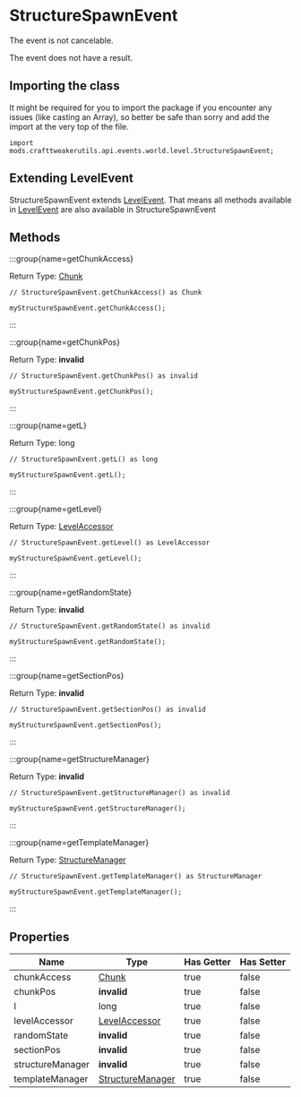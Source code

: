 # StructureSpawnEvent

The event is not cancelable.

The event does not have a result.

## Importing the class

It might be required for you to import the package if you encounter any issues (like casting an Array), so better be safe than sorry and add the import at the very top of the file.
```zenscript
import mods.crafttweakerutils.api.events.world.level.StructureSpawnEvent;
```


## Extending LevelEvent

StructureSpawnEvent extends [LevelEvent](/mods/sixikutils/utils/events/level/server/LevelEvent). That means all methods available in [LevelEvent](/mods/sixikutils/utils/events/level/server/LevelEvent) are also available in StructureSpawnEvent

## Methods

:::group{name=getChunkAccess}

Return Type: [Chunk](/mods/sixikutils/utils/world/Chunk)

```zenscript
// StructureSpawnEvent.getChunkAccess() as Chunk

myStructureSpawnEvent.getChunkAccess();
```

:::

:::group{name=getChunkPos}

Return Type: **invalid**

```zenscript
// StructureSpawnEvent.getChunkPos() as invalid

myStructureSpawnEvent.getChunkPos();
```

:::

:::group{name=getL}

Return Type: long

```zenscript
// StructureSpawnEvent.getL() as long

myStructureSpawnEvent.getL();
```

:::

:::group{name=getLevel}

Return Type: [LevelAccessor](/mods/sixikutils/utils/world/LevelAccessor)

```zenscript
// StructureSpawnEvent.getLevel() as LevelAccessor

myStructureSpawnEvent.getLevel();
```

:::

:::group{name=getRandomState}

Return Type: **invalid**

```zenscript
// StructureSpawnEvent.getRandomState() as invalid

myStructureSpawnEvent.getRandomState();
```

:::

:::group{name=getSectionPos}

Return Type: **invalid**

```zenscript
// StructureSpawnEvent.getSectionPos() as invalid

myStructureSpawnEvent.getSectionPos();
```

:::

:::group{name=getStructureManager}

Return Type: **invalid**

```zenscript
// StructureSpawnEvent.getStructureManager() as invalid

myStructureSpawnEvent.getStructureManager();
```

:::

:::group{name=getTemplateManager}

Return Type: [StructureManager](/mods/sixikutils/utils/world/StructureManager)

```zenscript
// StructureSpawnEvent.getTemplateManager() as StructureManager

myStructureSpawnEvent.getTemplateManager();
```

:::


## Properties

|       Name       |                               Type                                | Has Getter | Has Setter |
|------------------|-------------------------------------------------------------------|------------|------------|
| chunkAccess      | [Chunk](/mods/sixikutils/utils/world/Chunk)                       | true       | false      |
| chunkPos         | **invalid**                                                       | true       | false      |
| l                | long                                                              | true       | false      |
| levelAccessor    | [LevelAccessor](/mods/sixikutils/utils/world/LevelAccessor)       | true       | false      |
| randomState      | **invalid**                                                       | true       | false      |
| sectionPos       | **invalid**                                                       | true       | false      |
| structureManager | **invalid**                                                       | true       | false      |
| templateManager  | [StructureManager](/mods/sixikutils/utils/world/StructureManager) | true       | false      |

